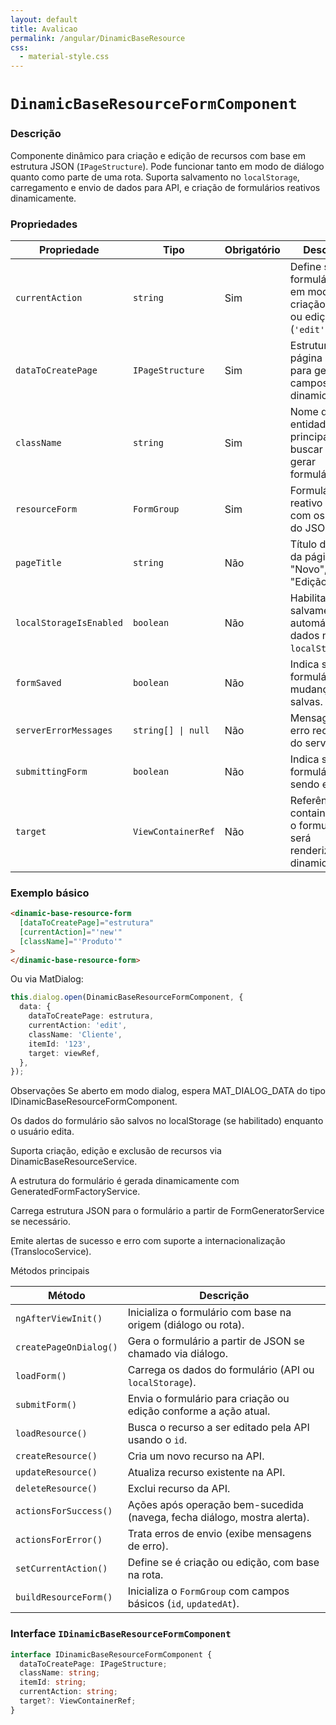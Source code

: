 ```yaml
---
layout: default
title: Avalicao
permalink: /angular/DinamicBaseResource
css:
  - material-style.css
---
```


# `DinamicBaseResourceFormComponent`

### Descrição

Componente dinâmico para criação e edição de recursos com base em estrutura JSON (`IPageStructure`). Pode funcionar tanto em modo de diálogo quanto como parte de uma rota. Suporta salvamento no `localStorage`, carregamento e envio de dados para API, e criação de formulários reativos dinamicamente.

### Propriedades

| Propriedade             | Tipo               | Obrigatório | Descrição                                                                      | Exemplo                   |
| ----------------------- | ------------------ | ----------- | ------------------------------------------------------------------------------ | ------------------------- |
| `currentAction`         | `string`           | Sim         | Define se o formulário está em modo de criação (`'new'`) ou edição (`'edit'`). | `'new'`                   |
| `dataToCreatePage`      | `IPageStructure`   | Sim         | Estrutura da página usada para gerar os campos dinamicamente.                  | `{ attributes: [...] }`   |
| `className`             | `string`           | Sim         | Nome da entidade principal para buscar dados e gerar formulário.               | `'Produto'`               |
| `resourceForm`          | `FormGroup`        | Sim         | Formulário reativo criado com os campos do JSON.                               | `FormBuilder.group(...)`  |
| `pageTitle`             | `string`           | Não         | Título dinâmico da página (e.g., "Novo", "Edição").                            | `'Novo'`                  |
| `localStorageIsEnabled` | `boolean`          | Não         | Habilita o salvamento automático dos dados no `localStorage`.                  | `true`                    |
| `formSaved`             | `boolean`          | Não         | Indica se o formulário teve mudanças salvas.                                   | `false`                   |
| `serverErrorMessages`   | `string[] \| null` | Não         | Mensagens de erro recebidas do servidor.                                       | `["Nome é obrigatório."]` |
| `submittingForm`        | `boolean`          | Não         | Indica se o formulário está sendo enviado.                                     | `true`                    |
| `target`                | `ViewContainerRef` | Não         | Referência ao container onde o formulário será renderizado dinamicamente.      | `@ViewChild(...)`         |

### Exemplo básico

```html
<dinamic-base-resource-form
  [dataToCreatePage]="estrutura"
  [currentAction]="'new'"
  [className]="'Produto'"
>
</dinamic-base-resource-form>
```

Ou via MatDialog:

```ts
this.dialog.open(DinamicBaseResourceFormComponent, {
  data: {
    dataToCreatePage: estrutura,
    currentAction: 'edit',
    className: 'Cliente',
    itemId: '123',
    target: viewRef,
  },
});
```

Observações
Se aberto em modo dialog, espera MAT_DIALOG_DATA do tipo IDinamicBaseResourceFormComponent.

Os dados do formulário são salvos no localStorage (se habilitado) enquanto o usuário edita.

Suporta criação, edição e exclusão de recursos via DinamicBaseResourceService.

A estrutura do formulário é gerada dinamicamente com GeneratedFormFactoryService.

Carrega estrutura JSON para o formulário a partir de FormGeneratorService se necessário.

Emite alertas de sucesso e erro com suporte a internacionalização (TranslocoService).

Métodos principais

| Método                 | Descrição                                                                |
| ---------------------- | ------------------------------------------------------------------------ |
| `ngAfterViewInit()`    | Inicializa o formulário com base na origem (diálogo ou rota).            |
| `createPageOnDialog()` | Gera o formulário a partir de JSON se chamado via diálogo.               |
| `loadForm()`           | Carrega os dados do formulário (API ou `localStorage`).                  |
| `submitForm()`         | Envia o formulário para criação ou edição conforme a ação atual.         |
| `loadResource()`       | Busca o recurso a ser editado pela API usando o `id`.                    |
| `createResource()`     | Cria um novo recurso na API.                                             |
| `updateResource()`     | Atualiza recurso existente na API.                                       |
| `deleteResource()`     | Exclui recurso da API.                                                   |
| `actionsForSuccess()`  | Ações após operação bem-sucedida (navega, fecha diálogo, mostra alerta). |
| `actionsForError()`    | Trata erros de envio (exibe mensagens de erro).                          |
| `setCurrentAction()`   | Define se é criação ou edição, com base na rota.                         |
| `buildResourceForm()`  | Inicializa o `FormGroup` com campos básicos (`id`, `updatedAt`).         |

### Interface `IDinamicBaseResourceFormComponent`

```ts
interface IDinamicBaseResourceFormComponent {
  dataToCreatePage: IPageStructure;
  className: string;
  itemId: string;
  currentAction: string;
  target?: ViewContainerRef;
}
```
